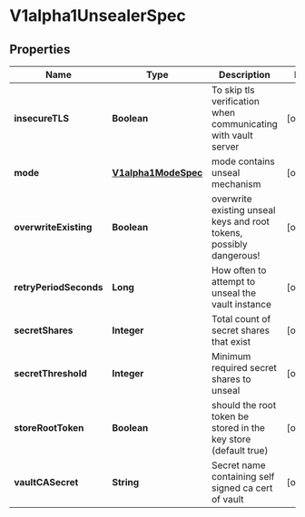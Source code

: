
# V1alpha1UnsealerSpec

## Properties
Name | Type | Description | Notes
------------ | ------------- | ------------- | -------------
**insecureTLS** | **Boolean** | To skip tls verification when communicating with vault server |  [optional]
**mode** | [**V1alpha1ModeSpec**](V1alpha1ModeSpec.md) | mode contains unseal mechanism |  [optional]
**overwriteExisting** | **Boolean** | overwrite existing unseal keys and root tokens, possibly dangerous! |  [optional]
**retryPeriodSeconds** | **Long** | How often to attempt to unseal the vault instance |  [optional]
**secretShares** | **Integer** | Total count of secret shares that exist |  [optional]
**secretThreshold** | **Integer** | Minimum required secret shares to unseal |  [optional]
**storeRootToken** | **Boolean** | should the root token be stored in the key store (default true) |  [optional]
**vaultCASecret** | **String** | Secret name containing self signed ca cert of vault |  [optional]



